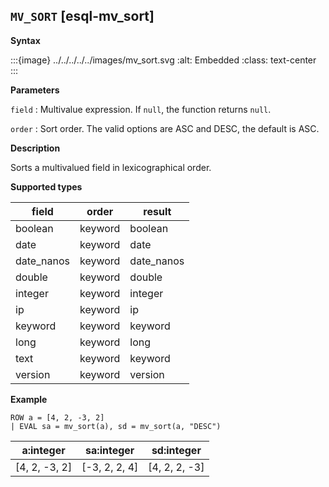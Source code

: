 ## `MV_SORT` [esql-mv_sort]

**Syntax**

:::{image} ../../../../../images/mv_sort.svg
:alt: Embedded
:class: text-center
:::

**Parameters**

`field`
:   Multivalue expression. If `null`, the function returns `null`.

`order`
:   Sort order. The valid options are ASC and DESC, the default is ASC.

**Description**

Sorts a multivalued field in lexicographical order.

**Supported types**

| field | order | result |
| --- | --- | --- |
| boolean | keyword | boolean |
| date | keyword | date |
| date_nanos | keyword | date_nanos |
| double | keyword | double |
| integer | keyword | integer |
| ip | keyword | ip |
| keyword | keyword | keyword |
| long | keyword | long |
| text | keyword | keyword |
| version | keyword | version |

**Example**

```esql
ROW a = [4, 2, -3, 2]
| EVAL sa = mv_sort(a), sd = mv_sort(a, "DESC")
```

| a:integer | sa:integer | sd:integer |
| --- | --- | --- |
| [4, 2, -3, 2] | [-3, 2, 2, 4] | [4, 2, 2, -3] |


